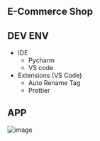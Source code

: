 ## E-Commerce Shop



## DEV ENV

- IDE 
  - Pycharm
  - VS code
- Extensions (VS Code)
  - Auto Rename Tag
  - Prettier



## APP
![image](https://github.com/Mehedee-Hassan/e-commerce/assets/7868774/72d2f139-426e-46ac-abd3-3a9acdcc0964)
